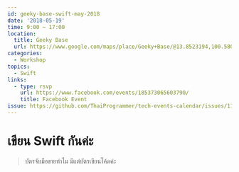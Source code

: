 ```yaml
---
id: geeky-base-swift-may-2018
date: '2018-05-19'
time: 9:00 ~ 17:00
location:
  title: Geeky Base
  url: https://www.google.com/maps/place/Geeky+Base/@13.8523194,100.5803435,17z/data=!3m1!4b1!4m5!3m4!1s0x30e29d2386568ec7:0xdf0eb043fcd08544!8m2!3d13.8523142!4d100.5825322
categories:
  - Workshop
topics:
  - Swift
links:
  - type: rsvp
    url: https://www.facebook.com/events/185373065603790/
    title: Facebook Event
issue: https://github.com/ThaiProgrammer/tech-events-calendar/issues/115
---
```


# เขียน Swift กันค่ะ

> บัตรจับมือขายทำไม มีแต่บัตรเขียนโค้ดค่ะ
